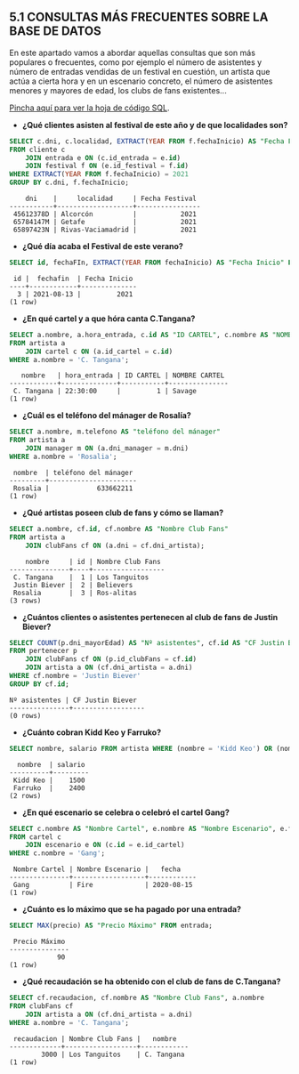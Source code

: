 ## 5.1 CONSULTAS MÁS FRECUENTES SOBRE LA BASE DE DATOS

En este apartado vamos a abordar aquellas consultas que son más populares o frecuentes, como por ejemplo el número de asistentes y número de entradas vendidas de un festival en cuestión, un artista que actúa a cierta hora y en un escenario concreto, el número de asistentes menores y mayores de edad, los clubs de fans existentes...

[Pincha aquí para ver la hoja de código SQL]().


* **¿Qué clientes asisten al festival de este año y de que localidades son?**
```sql
SELECT c.dni, c.localidad, EXTRACT(YEAR FROM f.fechaInicio) AS "Fecha Festival" 
FROM cliente c
    JOIN entrada e ON (c.id_entrada = e.id)
    JOIN festival f ON (e.id_festival = f.id)
WHERE EXTRACT(YEAR FROM f.fechaInicio) = 2021
GROUP BY c.dni, f.fechaInicio;
```
```Resultado
    dni    |     localidad     | Fecha Festival
-----------+-------------------+----------------
 45612378D | Alcorcón          |           2021
 65784147M | Getafe            |           2021
 65897423N | Rivas-Vaciamadrid |           2021
```


* **¿Qué día acaba el Festival de este verano?**
```sql
SELECT id, fechaFIn, EXTRACT(YEAR FROM fechaInicio) AS "Fecha Inicio" FROM festival WHERE EXTRACT(YEAR FROM fechaInicio) = 2021;
```

```Resultado
 id |  fechafin  | Fecha Inicio
----+------------+--------------
  3 | 2021-08-13 |         2021
(1 row)
```


* **¿En qué cartel y a que hóra canta C.Tangana?**
```sql
SELECT a.nombre, a.hora_entrada, c.id AS "ID CARTEL", c.nombre AS "NOMBRE CARTEL"
FROM artista a
    JOIN cartel c ON (a.id_cartel = c.id)
WHERE a.nombre = 'C. Tangana';
```
```Resultado
   nombre   | hora_entrada | ID CARTEL | NOMBRE CARTEL
------------+--------------+-----------+---------------
 C. Tangana | 22:30:00     |         1 | Savage
(1 row)
```


* **¿Cuál es el teléfono del mánager de Rosalía?** 
```sql
SELECT a.nombre, m.telefono AS "teléfono del mánager"
FROM artista a 
    JOIN manager m ON (a.dni_manager = m.dni)
WHERE a.nombre = 'Rosalia';
```
```Resultado
 nombre  | teléfono del mánager
---------+----------------------
 Rosalia |            633662211
(1 row)
```


* **¿Qué artistas poseen club de fans y cómo se llaman?**
```sql
SELECT a.nombre, cf.id, cf.nombre AS "Nombre Club Fans"
FROM artista a 
    JOIN clubFans cf ON (a.dni = cf.dni_artista);
```
```Resultado
    nombre     | id | Nombre Club Fans
---------------+----+------------------
 C. Tangana    |  1 | Los Tanguitos
 Justin Biever |  2 | Believers
 Rosalia       |  3 | Ros-alitas
(3 rows)
```

* **¿Cuántos clientes o asistentes pertenecen al club de fans de Justin Biever?**
```sql
SELECT COUNT(p.dni_mayorEdad) AS "Nº asistentes", cf.id AS "CF Justin Biever"
FROM pertenecer p
    JOIN clubFans cf ON (p.id_clubFans = cf.id)
    JOIN artista a ON (cf.dni_artista = a.dni)
WHERE cf.nombre = 'Justin Biever'
GROUP BY cf.id;
```
```Resultado
Nº asistentes | CF Justin Biever
---------------+------------------
(0 rows)
```

* **¿Cuánto cobran Kidd Keo y Farruko?**
```sql
SELECT nombre, salario FROM artista WHERE (nombre = 'Kidd Keo') OR (nombre = 'Farruko');
```
```Resultado
  nombre  | salario
----------+---------
 Kidd Keo |    1500
 Farruko  |    2400
(2 rows)
```

* **¿En qué escenario se celebra o celebró el cartel Gang?**
```sql
SELECT c.nombre AS "Nombre Cartel", e.nombre AS "Nombre Escenario", e.fecha 
FROM cartel c 
    JOIN escenario e ON (c.id = e.id_cartel)
WHERE c.nombre = 'Gang';
```
```Resultado
 Nombre Cartel | Nombre Escenario |   fecha
---------------+------------------+------------
 Gang          | Fire             | 2020-08-15
(1 row)
```

* **¿Cuánto es lo máximo que se ha pagado por una entrada?**
```sql
SELECT MAX(precio) AS "Precio Máximo" FROM entrada;
```
```Resultado
 Precio Máximo
---------------
            90
(1 row)
```

* **¿Qué recaudación se ha obtenido con el club de fans de C.Tangana?**
```sql
SELECT cf.recaudacion, cf.nombre AS "Nombre Club Fans", a.nombre 
FROM clubFans cf 
    JOIN artista a ON (cf.dni_artista = a.dni)
WHERE a.nombre = 'C. Tangana';
```
```Resultado
 recaudacion | Nombre Club Fans |   nombre
-------------+------------------+------------
        3000 | Los Tanguitos    | C. Tangana
(1 row)
```